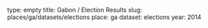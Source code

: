 type: empty
title: Gabon / Election Results
slug: places/ga/datasets/elections
place: ga
dataset: elections
year: 2014
